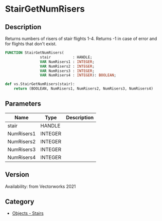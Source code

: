 # StairGetNumRisers

## Description
Returns numbers of risers of stair flights 1-4. Returns -1 in case of error and for flights that don't exist.

```pascal
FUNCTION StairGetNumRisers(
				stair          : HANDLE;
				VAR NumRisers1 : INTEGER;
				VAR NumRisers2 : INTEGER;
				VAR NumRisers3 : INTEGER;
				VAR NumRisers4 : INTEGER): BOOLEAN;
```

```python
def vs.StairGetNumRisers(stair):
    return (BOOLEAN, NumRisers1, NumRisers2, NumRisers3, NumRisers4)
```

## Parameters
|Name|Type|Description|
|---|---|---|
|stair|HANDLE|   |
|NumRisers1|INTEGER|   |
|NumRisers2|INTEGER|   |
|NumRisers3|INTEGER|   |
|NumRisers4|INTEGER|   |

## Version
Availability: from Vectorworks 2021

## Category
* [Objects - Stairs](../Categories/Objects%20-%20Stairs.md)
